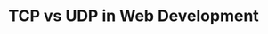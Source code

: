 # TCP vs UDP in Web Development

<!-- Of course! This is a fundamental concept in web development and networking. Let's break down the roles of TCP and UDP in the context of the web.

The Core Analogy: A Perfect Delivery Service vs. A Fast Shouter
First, let's use a simple analogy:

TCP (Transmission Control Protocol) is like sending a registered letter or a courier package.

Guaranteed Delivery: The post office guarantees it arrives. If it gets lost, they resend it.

Orderly: They deliver page 1, then page 2, then page 3, in the correct order.

Acknowledgement: You get a signature confirmation that the package was received.

Slower but Reliable: All these checks make it a bit slower.

UDP (User Datagram Protocol) is like shouting a message across a crowded room.

"Fire-and-Forget": You shout it once and hope the person hears it.

No Guarantees: There's no confirmation they heard you. The message might get lost in the noise.

No Order: If you shout multiple messages, they might arrive out of order.

Faster: It's extremely fast because there are no overheads or checks.

TCP: The Backbone of the Web
TCP is the workhorse of the web. Its reliability is non-negotiable for most web activities.

Key Characteristics:

Connection-Oriented: A stable connection is established (via a "three-way handshake") before any data is sent.

Reliable & Error-Checked: It acknowledges received data packets. If a packet is lost, it is re-transmitted.

Ordered Delivery: Data packets are numbered and reassembled in the correct order on arrival.

Congestion Control: It intelligently slows down the data transfer rate if network congestion is detected, to avoid overwhelming the network.

Where you see TCP on the Web:

HTTP & HTTPS (Web Browsing): When you load a website (like this one!), your browser uses TCP. You cannot afford to have half an image load or the text of an article arrive out of order. Every single packet of the HTML, CSS, JavaScript, and images must arrive perfectly. This is why the web runs primarily on TCP (ports 80 and 443).

File Transfers (FTP): Downloading a file or uploading a photo. You need the entire file, byte-for-byte perfect. A single missing packet would corrupt the file.

Email (SMTP, IMAP, POP3): Sending and receiving emails requires all the text and attachments to be delivered reliably.

SSH & Remote Desktop: Your keystrokes and screen updates must be transmitted reliably and in order.

In short: If you need 100% accuracy and completeness, you use TCP.

UDP: The Specialist for Speed and Real-Time Data
UDP sacrifices reliability for raw speed and low latency. This is critical for applications where speed is more important than perfect accuracy.

Key Characteristics:

Connectionless: No initial handshake. Data is sent immediately to the recipient.

Unreliable: There is no acknowledgement, no re-transmission of lost packets.

No Ordering: Packets are sent independently and can arrive in any order.

Lightweight & Fast: Minimal protocol overhead, leading to lower latency.

Where you see UDP on the Web:

Video Streaming (YouTube, Netflix, Twitch): While the initial page load and manifest file use TCP, the actual video/audio streams often use UDP-based protocols (like QUIC, SRTP). Why? If a single video frame packet is lost, it's better to just skip it and show the next one rather than pause the entire stream to re-transmit the old packet. A minor glitch is preferable to buffering.

Voice over IP (VoIP) & Video Calls (Zoom, Skype, Discord): For a live conversation, low latency is essential. You don't want a 2-second delay. If a packet containing a tiny snippet of audio is lost, you might hear a minor crackle, but the conversation can continue fluidly. Waiting for the lost packet would cause jarring pauses and breaks.

Online Gaming: Game state updates (player position, actions) need to be sent and received with the absolute lowest latency possible. A packet containing a player's position from 200ms ago is useless; it's better to just receive the latest packet and discard the old one. Lost packets are tolerated or handled by the game's logic.

DNS (Domain Name System): When your browser looks up google.com, it sends a quick UDP packet to a DNS server to get the IP address. DNS requests are small, fast, and need to be low-latency. If the request fails, it can simply be retried.

In short: If you need speed and can tolerate minor data loss, you use UDP.

The Modern Hybrid: QUIC & HTTP/3
This is the most exciting recent development that blurs the lines between TCP and UDP.

QUIC (Quick UDP Internet Connections) is a new transport protocol developed by Google, and it's the foundation of HTTP/3.

It runs on UDP! It uses UDP as its base transport layer to avoid the slow connection setup of TCP.

It builds TCP-like features on top of UDP: It implements its own mechanisms for reliability, ordering, and congestion control within the UDP datagrams.

It adds built-in security: Unlike TCP+TLS, QUIC integrates encryption (TLS 1.3) directly into the protocol, making connection establishment faster.

Why is this a big deal for the web?
It combines the best of both worlds: the speed and low latency of UDP with the reliability and order of TCP. This results in web pages that load significantly faster, especially on mobile networks where establishing new connections is common.

Summary Table
Feature TCP (The Reliable Workhorse) UDP (The Fast Specialist)
Connection Connection-oriented (handshake) Connectionless ("fire-and-forget")
Reliability High (Acknowledgements, retransmissions) Low (No guarantees of delivery)
Ordering Guaranteed (Packets arrive in order) Not guaranteed (Packets can arrive out of order)
Speed Slower (due to overhead) Faster (minimal overhead)
Data Flow Controlled (congestion control) Uncontrolled (sends as fast as possible)
Web Examples Websites (HTTP/S), File Transfers, Email Video Streaming, VoIP, Online Gaming, DNS -->
